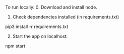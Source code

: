 To run locally:
0. Download and install node.

1. Check dependencies installed (in requirements.txt)

pip3 install -r requirements.txt

2. Start the app on localhost:

npm start